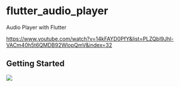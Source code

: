 # flutter_audio_player

Audio Player with Flutter

https://www.youtube.com/watch?v=14kFAYD0PfY&list=PLZQbl9Jhl-VACm40h5t6QMDB92WlopQmV&index=32

## Getting Started

<img src="http://flutter.id/api/audio.jpg">
